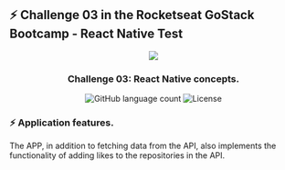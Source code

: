 ## :zap: Challenge 03 in the Rocketseat GoStack Bootcamp - React Native Test

<p align="center">
  <img width="auto" height="auto" src="http://gemoob.com/github_images/03-desafio-bootcamp-gostack-desafios-react-native.jpg">
</p>

<h3 align="center">
  Challenge 03: React Native concepts.
</h3>

<p align="center">
  <img alt="GitHub language count" src="https://img.shields.io/github/languages/count/rocketseat/bootcamp-gostack-desafios?color=%2304D361">

  <img alt="License" src="https://img.shields.io/badge/license-MIT-%2304D361">
</p>

### :zap: Application features.

The APP, in addition to fetching data from the API, also implements the functionality of adding likes to the repositories in the API.














